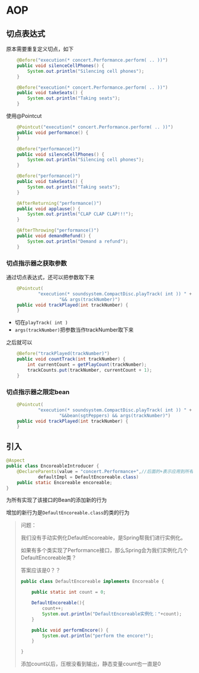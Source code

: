 # AOP

## 切点表达式

原本需要重复定义切点，如下

```java
    @Before("execution(* concert.Performance.perform( .. ))")
    public void silenceCellPhones() {
        System.out.println("Silencing cell phones");
    }

    @Before("execution(* concert.Performance.perform( .. ))")
    public void takeSeats() {
        System.out.println("Taking seats");
    }
```

使用@Pointcut

```java
    @Pointcut("execution(* concert.Performance.perform( .. ))")
    public void performance() {
    }

    @Before("performance()")
    public void silenceCellPhones() {
        System.out.println("Silencing cell phones");
    }

    @Before("performance()")
    public void takeSeats() {
        System.out.println("Taking seats");
    }

    @AfterReturning("performance()")
    public void applause() {
        System.out.println("CLAP CLAP CLAP!!!");
    }

    @AfterThrowing("performance()")
    public void demandRefund() {
        System.out.println("Demand a refund");
    }
```

### 切点指示器之获取参数

通过切点表达式，还可以把参数取下来

```java
    @Pointcut(
            "execution(* soundsystem.CompactDisc.playTrack( int )) " +
                    "&& args(trackNumber)")
    public void trackPlayed(int trackNumber) {
    }
```

* 切在`playTrack( int )`
* `args(trackNumber)`把参数当作trackNumber取下来

之后就可以

```java
    @Before("trackPlayed(trackNumber)")
    public void countTrack(int trackNumber) {
        int currentCount = getPlayCount(trackNumber);
        trackCounts.put(trackNumber, currentCount + 1);
    }
```

### 切点指示器之限定bean

```java
    @Pointcut(
            "execution(* soundsystem.CompactDisc.playTrack( int )) " +
                    "&&bean(sgtPeppers) && args(trackNumber)")
    public void trackPlayed(int trackNumber) {
    }
```

## 引入

```java
@Aspect
public class EncoreableIntroducer {
    @DeclareParents(value = "concert.Performance+",//后面的+表示应用到所有实现了该接口的Bean
            defaultImpl = DefaultEncoreable.class)
    public static Encoreable encoreable;
}
```

为所有实现了该接口的Bean的添加新的行为

增加的新行为是`DefaultEncoreable.class`的类的行为

> 问题：
>
> 我们没有手动实例化DefaultEncoreable，是Spring帮我们进行实例化。
>
> 如果有多个类实现了Performance接口，那么Spring会为我们实例化几个DefaultEncoreable类？
>
> 答案应该是0？？
>
> ```java
> public class DefaultEncoreable implements Encoreable {
> 
>     public static int count = 0;
> 
>     DefaultEncoreable(){
>         count++;
>         System.out.println("DefaultEncoreable实例化："+count);
>     }
> 
>     public void performEncore() {
>         System.out.println("perform the encore!");
>     }
> 
> }
> ```
>
> 添加count以后，压根没看到输出，静态变量count也一直是0